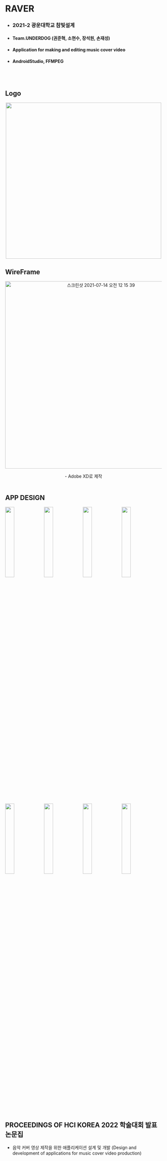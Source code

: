 # RAVER
- ### 2021-2 광운대학교 참빛설계 
- #### Team.UNDERDOG (권준혁, 소현수, 장석원, 손재성)
- #### Application for making and editing music cover video
- #### AndroidStudio, FFMPEG
<br><br/>
## Logo
<p align="center"><img width="500" src="https://user-images.githubusercontent.com/63574571/144405083-c2c1e946-e3d1-4405-a7de-c6d28ad69126.png">

## WireFrame
<p align="center"><img width="600" alt="스크린샷 2021-07-14 오전 12 15 39" src="https://user-images.githubusercontent.com/63574571/134475713-76d51139-9921-43e2-9c12-bd8f3142c177.png"> 
<p align="center">  - Adobe XD로 제작
<br><br/>
  
 ## APP DESIGN
<p float="middle">
<img width="24%" src="https://user-images.githubusercontent.com/63574571/144405313-1c7b1196-c10f-48bd-99ec-3e044dac69f7.png">
<img width="24%" src="https://user-images.githubusercontent.com/63574571/144405324-b5c6e77e-443d-4738-bec1-6bfe0f5ab0aa.png">
<img width="24%" src="https://user-images.githubusercontent.com/63574571/144405333-9851a244-8066-48b5-97f0-79fb55a2753a.png">
<img width="24%" src="https://user-images.githubusercontent.com/63574571/144405345-9d87ced4-6299-41bc-826a-3d5031663ce2.png">
</p>

<p float="middle">                                                                                   
<img width="24%" src="https://user-images.githubusercontent.com/63574571/144405348-5d0dff94-3e07-463c-b519-5c1a363957e4.png">
<img width="24%" src="https://user-images.githubusercontent.com/63574571/144405353-ec61ff91-f23b-446e-bf8c-cedd7c1e426f.png">
<img width="24%" src="https://user-images.githubusercontent.com/63574571/144405359-96587ab7-6d39-4036-867f-292d0404c38c.png">
<img width="24%" src="https://user-images.githubusercontent.com/63574571/144405363-b37cbd0c-8b04-46db-b82b-e8654558a778.png">
</p>
<br><br/>

 ## PROCEEDINGS OF HCI KOREA 2022 학술대회 발표 논문집
 - 음악 커버 영상 제작을 위한 애플리케이션 설계 및 개발 (Design and development of applications for music cover video production)

